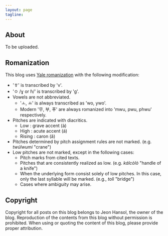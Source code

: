 ```yaml
---
layout: page
tagline:
---
```

## About
To be uploaded.

## Romanization
This blog uses [Yale romanization](https://en.wikipedia.org/wiki/Yale_romanization_of_Korean) with the following modification:
- 'ㅸ' is transcribed by 'v'.
- 'ㅇ /ɣ or ɦ/' is transcribed by 'g'.
- Vowels are not abbreviated.
    - 'ㅗ, ㅛ' is always transcribed as 'wo, ywo'.
    - Modern '무, 부, 푸' are always romanized into 'mwu, pwu, phwu' respectively.
- Pitches are indicated with diacritics.
    - Low : grave accent (à)
    - High : acute accent (á)
    - Rising : caron (ǎ)
- Pitches determined by pitch assignment rules are not marked. (e.g. *twúlwumi* "crane")
- Low pitches are not marked, except in the following cases:
    - Pitch marks from cited texts.
    - Pitches that are consistently realized as low. (e.g. *kálcòlò* "handle of a knife")
    - When the underlying form consist solely of low pitches. In this case, only the last syllable will be marked. (e.g., *tolì* "bridge")
    - Cases where ambiguity may arise.

## Copyright
Copyright for all posts on this blog belongs to Jeon Hansol, the owner of the blog. Reproduction of the contents from this blog without permission is prohibited. When using or quoting the content of this blog, please provide proper attribution.